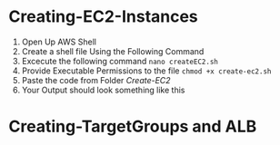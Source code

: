
# Creating-EC2-Instances

 1. Open Up AWS Shell
 2. Create a shell file Using the Following Command
 3. Excecute the following command `nano createEC2.sh`
 4. Provide Executable Permissions to the file `chmod +x create-ec2.sh`
 5. Paste the code from Folder *Create-EC2*
 6. Your Output should look something like this

 # Creating-TargetGroups and ALB

 

